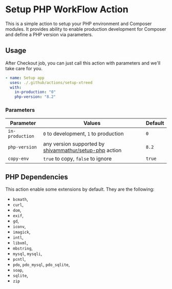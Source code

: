 # Setup PHP WorkFlow Action

This is a simple action to setup your PHP environment and Composer modules. 
It provides ability to enable production development for Composer and define 
a PHP version via parameters.

## Usage

After Checkout job, you can just call this action with parameters and we'll take care for you.

```yaml
- name: Setup app
  uses: ./.github/actions/setup-xtreed
  with:
    in-production: "0"
    php-version: "8.2"
```
### Parameters

|Parameter|Values|Default|
|--|--|--|
|`in-production`| `0` to development, `1` to production|`0`|
|`php-version`|any version supported by [shivammathur/setup-php](https://github.com/shivammathur/setup-php) action|`8.2`|
|`copy-env`|`true` to copy, `false` to ignore|`true`|

## PHP Dependencies

This action enable some extensions by default. They are the following:
* `bcmath`,
* `curl`,
* `dom`,
* `exif`,
* `gd`,
* `iconv`,
* `imagick`,
* `intl`,
* `libxml`,
* `mbstring`,
* `mysql`, `mysqli`,
* `pcntl`,
* `pdo`, `pdo_mysql`, `pdo_sqlite`,
* `soap`,
* `sqlite`,
* `zip`
